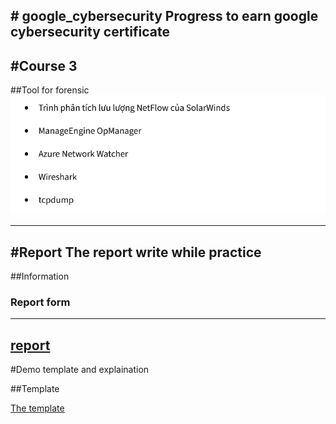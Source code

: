 \# google_cybersecurity
Progress to earn google cybersecurity certificate
---
#Course 3
---
##Tool for forensic
![image](./image/1.png)

---
#Report 
The report write while practice
---
##Information
### Report form
---
[report](./image/Bao_cao_su_co.docx)
---

#Demo template and explaination

##Template

[The template](./image/template.docx)
